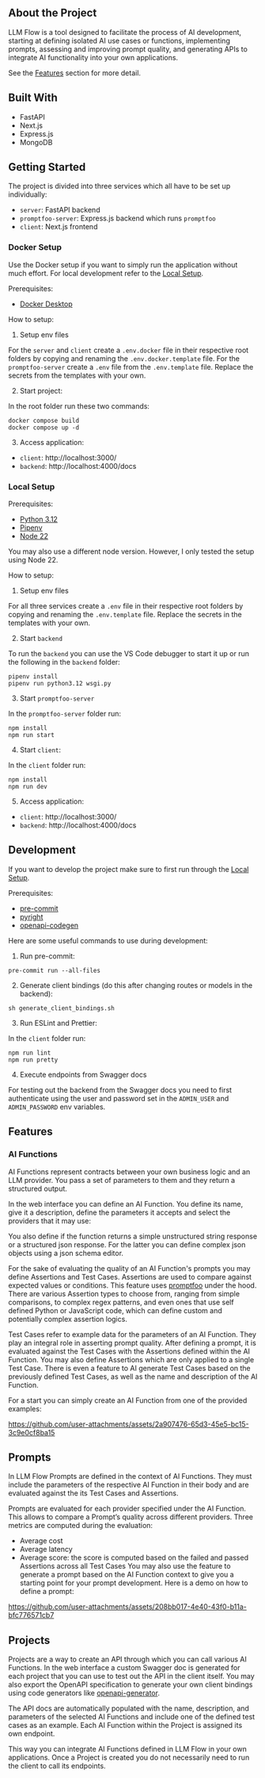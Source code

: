 ## About the Project
LLM Flow is a tool designed to facilitate the process of AI development, starting at defining isolated AI use cases or functions, implementing prompts, assessing and improving prompt quality, and generating APIs to integrate AI functionality into your own applications.

See the [Features](#features) section for more detail.

## Built With
- FastAPI
- Next.js
- Express.js
- MongoDB

## Getting Started
The project is divided into three services which all have to be set up individually:
- `server`: FastAPI backend
- `promptfoo-server`: Express.js backend which runs `promptfoo`
- `client`: Next.js frontend


### Docker Setup

Use the Docker setup if you want to simply run the application without much effort. For local development refer to the [Local Setup](#local-setup).

Prerequisites:
- [Docker Desktop](https://www.docker.com/products/docker-desktop/)

How to setup:

1. Setup env files

For the `server` and `client` create a `.env.docker` file in their respective root folders by copying and renaming the `.env.docker.template` file. For the `promptfoo-server` create a `.env` file from the `.env.template` file. Replace the secrets from the templates with your own.

2. Start project:

In the root folder run these two commands:
```
docker compose build
docker compose up -d
```

3. Access application:
- `client`: http://localhost:3000/
- `backend`: http://localhost:4000/docs

### Local Setup
Prerequisites:
- [Python 3.12](https://www.python.org/downloads/release/python-3120/)
- [Pipenv](https://pipenv.pypa.io/en/latest/)
- [Node 22](https://nodejs.org/en/blog/announcements/v22-release-announce)

You may also use a different node version. However, I only tested the setup using Node 22.


How to setup:

1. Setup env files

For all three services create a `.env` file in their respective root folders by copying and renaming the `.env.template` file. Replace the secrets in the templates with your own.

2. Start `backend`

To run the `backend` you can use the VS Code debugger to start it up or run the following in the `backend` folder:
```
pipenv install
pipenv run python3.12 wsgi.py
```

3. Start `promptfoo-server`

In the `promptfoo-server` folder run:
```
npm install
npm run start
```

4. Start `client`:

In the `client` folder run:
```
npm install
npm run dev
```

5. Access application:
- `client`: http://localhost:3000/
- `backend`: http://localhost:4000/docs


## Development
If you want to develop the project make sure to first run through the [Local Setup](#local-setup).

Prerequisites:
- [pre-commit](https://pre-commit.com/)
- [pyright](https://microsoft.github.io/pyright/#/installation)
- [openapi-codegen](https://github.com/fabien0102/openapi-codegen)

Here are some useful commands to use during development:

1. Run pre-commit:

```
pre-commit run --all-files
```

2. Generate client bindings (do this after changing routes or models in the backend):
```
sh generate_client_bindings.sh
```

3. Run ESLint and Prettier:

In the `client` folder run:

```
npm run lint
npm run pretty
```

4. Execute endpoints from Swagger docs

For testing out the backend from the Swagger docs you need to first authenticate using the user and password set in the `ADMIN_USER` and `ADMIN_PASSWORD` env variables.


## Features

### AI Functions
AI Functions represent contracts between your own business logic and an LLM provider. You pass a set of parameters to them and they return a structured output.

In the web interface you can define an AI Function. You define its name, give it a description, define the parameters it accepts and select the providers that it may use:


You also define if the function returns a simple unstructured string response or a structured json response. For the latter you can define complex json objects using a json schema editor.

For the sake of evaluating the quality of an AI Function's prompts you may define Assertions and Test Cases. Assertions are used to compare against expected values or conditions. This feature uses [promptfoo](https://github.com/promptfoo/promptfoo) under the hood. There are various Assertion types to choose from, ranging from simple comparisons, to complex regex patterns, and even ones that use self defined Python or JavaScript code, which can define custom and potentially complex assertion logics.

Test Cases refer to example data for the parameters of an AI Function. They play an integral role in asserting prompt quality. After defining a prompt, it is evaluated against the Test Cases with the Assertions defined within the AI Function. You may also define Assertions which are only applied to a single Test Case. There is even a feature to AI generate Test Cases based on the previously defined Test Cases, as well as the name and description of the AI Function.

For a start you can simply create an AI Function from one of the provided examples:

https://github.com/user-attachments/assets/2a907476-65d3-45e5-bc15-3c9e0cf8ba15

## Prompts
In LLM Flow Prompts are defined in the context of AI Functions. They must include the parameters of the respective AI Function in their body and are evaluated against the its Test Cases and Assertions.

Prompts are evaluated for each provider specified under the AI Function. This allows to compare a Prompt’s quality across different providers. Three metrics are computed during the evaluation:
-	Average cost
-	Average latency
-	Average score: the score is computed based on the failed and passed Assertions across all Test Cases
You may also use the feature to generate a prompt based on the AI Function context to give you a starting point for your prompt development.
Here is a demo on how to define a prompt:


https://github.com/user-attachments/assets/208bb017-4e40-43f0-b11a-bfc776571cb7


## Projects
Projects are a way to create an API through which you can call various AI Functions. In the web interface a custom Swagger doc is generated for each project that you can use to test out the API in the client itself. You may also export the OpenAPI specification to generate your own client bindings using code generators like [openapi-generator]( https://github.com/OpenAPITools/openapi-generator).

 The API docs are automatically populated with the name, description, and parameters of the selected AI Functions and include one of the defined test cases as an example. Each AI Function within the Project is assigned its own endpoint.

This way you can integrate AI Functions defined in LLM Flow in your own applications. Once a Project is created you do not necessarily need to run the client to call its endpoints.
